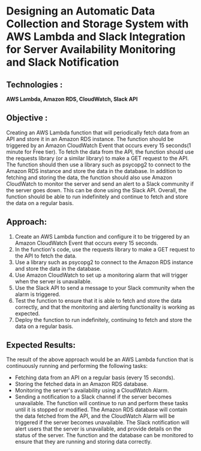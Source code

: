# Designing an Automatic Data Collection and Storage System with AWS Lambda and Slack Integration for Server Availability Monitoring and Slack Notification

## Technologies :
**AWS Lambda, Amazon RDS, CloudWatch, Slack API**

## Objective :
Creating an AWS Lambda function that will periodically fetch data from an API and store it in an Amazon RDS instance. The function should be triggered by an Amazon CloudWatch Event that occurs every 15 seconds(1 minute for Free tier).
To fetch the data from the API, the function should use the requests library (or a similar library) to make a GET request to the API. The function should then use a library such as psycopg2 to connect to the Amazon RDS instance and store the data in the database.
In addition to fetching and storing the data, the function should also use Amazon CloudWatch to monitor the server and send an alert to a Slack community if the server goes down. This can be done using the Slack API.
Overall, the function should be able to run indefinitely and continue to fetch and store the data on a regular basis.

## Approach:
1. Create an AWS Lambda function and configure it to be triggered by an Amazon CloudWatch Event that occurs every 15 seconds.
2. In the function's code, use the requests library to make a GET request to the API to fetch the data.
3. Use a library such as psycopg2 to connect to the Amazon RDS instance and store the data in the database.
4. Use Amazon CloudWatch to set up a monitoring alarm that will trigger when the server is unavailable.
5. Use the Slack API to send a message to your Slack community when the alarm is triggered.
6. Test the function to ensure that it is able to fetch and store the data correctly, and that the monitoring and alerting functionality is working as expected.
7. Deploy the function to run indefinitely, continuing to fetch and store the data on a regular basis.

## Expected Results:
The result of the above approach would be an AWS Lambda function that is continuously running and performing the following tasks: 
- Fetching data from an API on a regular basis (every 15 seconds).
- Storing the fetched data in an Amazon RDS database.
- Monitoring the server's availability using a CloudWatch Alarm.
- Sending a notification to a Slack channel if the server becomes unavailable.
The function will continue to run and perform these tasks until it is stopped or modified. The Amazon RDS database will contain the data fetched from the API, and the CloudWatch Alarm will be triggered if the server becomes unavailable. The Slack notification will alert users that the server is unavailable, and provide details on the status of the server. The function and the database can be monitored to ensure that they are running and storing data correctly.
